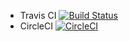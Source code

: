 * Travis CI
[![Build Status](https://travis-ci.org/aboiasjfoa/testtest.svg?branch=gobranch)](https://travis-ci.org/aboiasjfoa/testtest)
* CircleCI
[![CircleCI](https://circleci.com/gh/aboiasjfoa/testtest/tree/gobranch.svg?style=svg)](https://circleci.com/gh/aboiasjfoa/testtest/tree/gobranch)